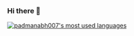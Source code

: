 ### Hi there 👋

<!--
**padmanabh007/padmanabh007** is a ✨ _special_ ✨ repository because its `README.md` (this file) appears on your GitHub profile.

Here are some ideas to get you started:

- 🔭 I’m currently working on ...
- 🌱 I’m currently learning ...
- 👯 I’m looking to collaborate on ...
- 🤔 I’m looking for help with ...
- 💬 Ask me about ...
- 📫 How to reach me: ...
- 😄 Pronouns: ...
- ⚡ Fun fact: ...
-->
<a href="https://github.com/padmanabh007">
  <img align="center" src="https://github-readme-stats.vercel.app/api/top-langs/?username=padmanabh007&theme=light&count_private=true&layout=compact" alt="padmanabh007's most used languages" />
</a>
<!--<a href="https://github.com/padmanabh007">
 <img align="center" src="https://github-readme-stats.vercel.app/api?username=padmanabh007&show_icons=true&theme=light&line_height=27&include_all_commits=true&count_private=true&hide=issues,prs,contribs" alt="vic's github stats"/>
</a>-->
